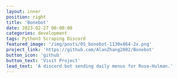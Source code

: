 ```yaml
---
layout: inner
position: right
title: 'Bonebot'
date: 2023-02-27 00:00:00
categories: development
tags: Python3 Scraping Discord
featured_image: '/img/posts/05_bonebot-1130x864-2x.png'
project_link: 'https://github.com/AlanZhang2002/Bonebot'
button_icon: 'github'
button_text: 'Visit Project'
lead_text: 'A discord bot sending daily menus for Rose-Hulman.'
---
```

